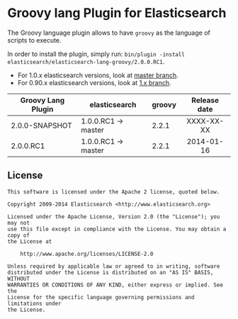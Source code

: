 Groovy lang Plugin for Elasticsearch
==================================

The Groovy language plugin allows to have `groovy` as the language of scripts to execute.

In order to install the plugin, simply run: `bin/plugin -install elasticsearch/elasticsearch-lang-groovy/2.0.0.RC1`.

* For 1.0.x elasticsearch versions, look at [master branch](https://github.com/elasticsearch/elasticsearch-lang-groovy/tree/master).
* For 0.90.x elasticsearch versions, look at [1.x branch](https://github.com/elasticsearch/elasticsearch-lang-groovy/tree/1.x).


|     Groovy Lang Plugin      |    elasticsearch    |  groovy  | Release date |
|-----------------------------|---------------------|----------|:------------:|
| 2.0.0-SNAPSHOT              | 1.0.0.RC1 -> master |  2.2.1   |  XXXX-XX-XX  |
| 2.0.0.RC1                   | 1.0.0.RC1 -> master |  2.2.1   |  2014-01-16  |

License
-------

    This software is licensed under the Apache 2 license, quoted below.

    Copyright 2009-2014 Elasticsearch <http://www.elasticsearch.org>

    Licensed under the Apache License, Version 2.0 (the "License"); you may not
    use this file except in compliance with the License. You may obtain a copy of
    the License at

        http://www.apache.org/licenses/LICENSE-2.0

    Unless required by applicable law or agreed to in writing, software
    distributed under the License is distributed on an "AS IS" BASIS, WITHOUT
    WARRANTIES OR CONDITIONS OF ANY KIND, either express or implied. See the
    License for the specific language governing permissions and limitations under
    the License.
